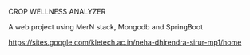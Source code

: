 CROP WELLNESS ANALYZER

A web project using MerN stack, Mongodb and SpringBoot

https://sites.google.com/kletech.ac.in/neha-dhirendra-sirur-mp1/home
